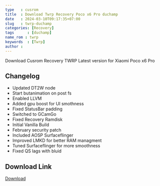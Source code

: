 ```yaml
---
type   : cusrom
title  : Download Twrp Recovery Poco x6 Pro duchamp
date   : 2024-03-10T09:17:35+07:00
slug   : twrp-duchamp
categories: [Recovery]
tags      : [duchamp]
name_rom : twrp
keywords  : [Twrp]
author : 
---
```


Download Cusrom Recovery TWRP Latest version for Xiaomi Poco x6 Pro

## Changelog
- Updated DT2W node
- Start butanimation on post fs
- Enabled LLVM
- Added gpu boost for UI smothness 
- Fixed StatusBar padding
- Switched to GCamGo
- Fixed Recovery Ramdisk
- Initial Vanilla Build
- February security patch
- Included AOSP Surfaceflinger
- Improved LMKD for better RAM managment
- Tuned Surfaceflinger for more smoothness 
- Fixed QS lags with bluid


## Download Link
[Download](/)

